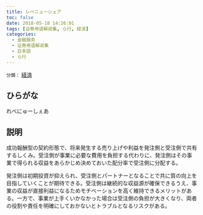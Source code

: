 ```yaml
---
title: レベニューシェア
toc: false
date: 2018-05-18 14:26:01
tags: [证券用语解说集, ら行, 経済]
categories:
  - 金融服务
  - 证券用语解说集
  - 日本語
  - ら行
---
```


`分類：` [経済](/tags/経済/)

## ひらがな

れべにゅーしぇあ

## 説明

成功報酬型の契約形態で、将来発生する売り上げや利益を発注側と受注側で共有するしくみ。受注側が事業に必要な費用を負担する代わりに、発注側はその事業で得られる収益をあらかじめ決めておいた配分率で受注側に分配する。

発注側は初期投資が抑えられ、受注側とパートナーとなることで共に質の向上を目指していくことが期待できる。受注側は継続的な収益源が確保できるうえ、事業の収益が直接利益になるためモチベーションを高く維持できるメリットがある。一方で、事業が上手くいかなかった場合は受注側の負担が大きくなり、両者の役割や責任を明確にしておかないとトラブルとなるリスクがある。
